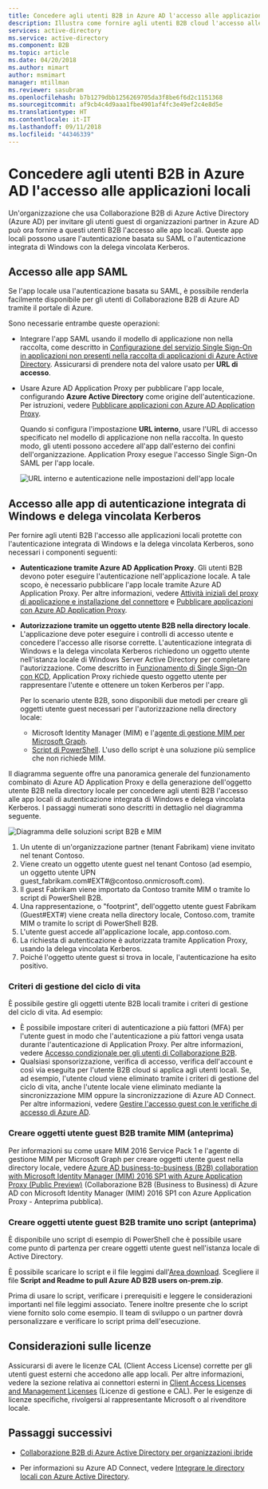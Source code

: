 ```yaml
---
title: Concedere agli utenti B2B in Azure AD l'accesso alle applicazioni locali | Microsoft Docs
description: Illustra come fornire agli utenti B2B cloud l'accesso alle app locali con Collaborazione B2B di Azure AD.
services: active-directory
ms.service: active-directory
ms.component: B2B
ms.topic: article
ms.date: 04/20/2018
ms.author: mimart
author: msmimart
manager: mtillman
ms.reviewer: sasubram
ms.openlocfilehash: b7b1279dbb1256269705da3f8be6f6d2c1151368
ms.sourcegitcommit: af9cb4c4d9aaa1fbe4901af4fc3e49ef2c4e8d5e
ms.translationtype: HT
ms.contentlocale: it-IT
ms.lasthandoff: 09/11/2018
ms.locfileid: "44346339"
---
```

# <a name="grant-b2b-users-in-azure-ad-access-to-your-on-premises-applications"></a>Concedere agli utenti B2B in Azure AD l'accesso alle applicazioni locali

Un'organizzazione che usa Collaborazione B2B di Azure Active Directory (Azure AD) per invitare gli utenti guest di organizzazioni partner in Azure AD può ora fornire a questi utenti B2B l'accesso alle app locali. Queste app locali possono usare l'autenticazione basata su SAML o l'autenticazione integrata di Windows con la delega vincolata Kerberos.

## <a name="access-to-saml-apps"></a>Accesso alle app SAML

Se l'app locale usa l'autenticazione basata su SAML, è possibile renderla facilmente disponibile per gli utenti di Collaborazione B2B di Azure AD tramite il portale di Azure.

Sono necessarie entrambe queste operazioni:

- Integrare l'app SAML usando il modello di applicazione non nella raccolta, come descritto in [Configurazione del servizio Single Sign-On in applicazioni non presenti nella raccolta di applicazioni di Azure Active Directory](../manage-apps/configure-single-sign-on-non-gallery-applications.md). Assicurarsi di prendere nota del valore usato per **URL di accesso**.
-  Usare Azure AD Application Proxy per pubblicare l'app locale, configurando **Azure Active Directory** come origine dell'autenticazione. Per istruzioni, vedere [Pubblicare applicazioni con Azure AD Application Proxy](../manage-apps/application-proxy-publish-azure-portal.md). 

   Quando si configura l'impostazione **URL interno**, usare l'URL di accesso specificato nel modello di applicazione non nella raccolta. In questo modo, gli utenti possono accedere all'app dall'esterno dei confini dell'organizzazione. Application Proxy esegue l'accesso Single Sign-On SAML per l'app locale.
 
   ![URL interno e autenticazione nelle impostazioni dell'app locale](media/hybrid-cloud-to-on-premises/OnPremAppSettings.PNG)

## <a name="access-to-iwa-and-kcd-apps"></a>Accesso alle app di autenticazione integrata di Windows e delega vincolata Kerberos

Per fornire agli utenti B2B l'accesso alle applicazioni locali protette con l'autenticazione integrata di Windows e la delega vincolata Kerberos, sono necessari i componenti seguenti:

- **Autenticazione tramite Azure AD Application Proxy**. Gli utenti B2B devono poter eseguire l'autenticazione nell'applicazione locale. A tale scopo, è necessario pubblicare l'app locale tramite Azure AD Application Proxy. Per altre informazioni, vedere [Attività iniziali del proxy di applicazione e installazione del connettore](../manage-apps/application-proxy-enable.md) e [Pubblicare applicazioni con Azure AD Application Proxy](../manage-apps/application-proxy-publish-azure-portal.md).
- **Autorizzazione tramite un oggetto utente B2B nella directory locale**. L'applicazione deve poter eseguire i controlli di accesso utente e concedere l'accesso alle risorse corrette. L'autenticazione integrata di Windows e la delega vincolata Kerberos richiedono un oggetto utente nell'istanza locale di Windows Server Active Directory per completare l'autorizzazione. Come descritto in [Funzionamento di Single Sign-On con KCD](../manage-apps/application-proxy-configure-single-sign-on-with-kcd.md#how-single-sign-on-with-kcd-works), Application Proxy richiede questo oggetto utente per rappresentare l'utente e ottenere un token Kerberos per l'app. 

   Per lo scenario utente B2B, sono disponibili due metodi per creare gli oggetti utente guest necessari per l'autorizzazione nella directory locale:

   - Microsoft Identity Manager (MIM) e l'[agente di gestione MIM per Microsoft Graph](#create-b2b-guest-user-objects-through-mim-preview). 
   - [Script di PowerShell](#create-b2b-guest-user-objects-through-a-script-preview). L'uso dello script è una soluzione più semplice che non richiede MIM. 

Il diagramma seguente offre una panoramica generale del funzionamento combinato di Azure AD Application Proxy e della generazione dell'oggetto utente B2B nella directory locale per concedere agli utenti B2B l'accesso alle app locali di autenticazione integrata di Windows e delega vincolata Kerberos. I passaggi numerati sono descritti in dettaglio nel diagramma seguente.

![Diagramma delle soluzioni script B2B e MIM](media/hybrid-cloud-to-on-premises/MIMScriptSolution.PNG)

1.  Un utente di un'organizzazione partner (tenant Fabrikam) viene invitato nel tenant Contoso.
2.  Viene creato un oggetto utente guest nel tenant Contoso (ad esempio, un oggetto utente UPN guest_fabrikam.com#EXT#@contoso.onmicrosoft.com).
3.  Il guest Fabrikam viene importato da Contoso tramite MIM o tramite lo script di PowerShell B2B.
4.  Una rappresentazione, o "footprint", dell'oggetto utente guest Fabrikam (Guest#EXT#) viene creata nella directory locale, Contoso.com, tramite MIM o tramite lo script di PowerShell B2B.
5.  L'utente guest accede all'applicazione locale, app.contoso.com.
6.  La richiesta di autenticazione è autorizzata tramite Application Proxy, usando la delega vincolata Kerberos. 
7.  Poiché l'oggetto utente guest si trova in locale, l'autenticazione ha esito positivo.

### <a name="lifecycle-management-policies"></a>Criteri di gestione del ciclo di vita

È possibile gestire gli oggetti utente B2B locali tramite i criteri di gestione del ciclo di vita. Ad esempio: 

- È possibile impostare criteri di autenticazione a più fattori (MFA) per l'utente guest in modo che l'autenticazione a più fattori venga usata durante l'autenticazione di Application Proxy. Per altre informazioni, vedere [Accesso condizionale per gli utenti di Collaborazione B2B](conditional-access.md).
- Qualsiasi sponsorizzazione, verifica di accesso, verifica dell'account e così via eseguita per l'utente B2B cloud si applica agli utenti locali. Se, ad esempio, l'utente cloud viene eliminato tramite i criteri di gestione del ciclo di vita, anche l'utente locale viene eliminato mediante la sincronizzazione MIM oppure la sincronizzazione di Azure AD Connect. Per altre informazioni, vedere [Gestire l'accesso guest con le verifiche di accesso di Azure AD](../active-directory-azure-ad-controls-manage-guest-access-with-access-reviews.md).

### <a name="create-b2b-guest-user-objects-through-mim-preview"></a>Creare oggetti utente guest B2B tramite MIM (anteprima)

Per informazioni su come usare MIM 2016 Service Pack 1 e l'agente di gestione MIM per Microsoft Graph per creare oggetti utente guest nella directory locale, vedere [Azure AD business-to-business (B2B) collaboration with Microsoft Identity Manager (MIM) 2016 SP1 with Azure Application Proxy (Public Preview)](https://docs.microsoft.com/microsoft-identity-manager/microsoft-identity-manager-2016-graph-b2b-scenario) (Collaborazione B2B (Business to Business) di Azure AD con Microsoft Identity Manager (MIM) 2016 SP1 con Azure Application Proxy - Anteprima pubblica).

### <a name="create-b2b-guest-user-objects-through-a-script-preview"></a>Creare oggetti utente guest B2B tramite uno script (anteprima)

È disponibile uno script di esempio di PowerShell che è possibile usare come punto di partenza per creare oggetti utente guest nell'istanza locale di Active Directory.

È possibile scaricare lo script e il file leggimi dall'[Area download](https://www.microsoft.com/download/details.aspx?id=51495). Scegliere il file **Script and Readme to pull Azure AD B2B users on-prem.zip**.

Prima di usare lo script, verificare i prerequisiti e leggere le considerazioni importanti nel file leggimi associato. Tenere inoltre presente che lo script viene fornito solo come esempio. Il team di sviluppo o un partner dovrà personalizzare e verificare lo script prima dell'esecuzione.

## <a name="license-considerations"></a>Considerazioni sulle licenze

Assicurarsi di avere le licenze CAL (Client Access License) corrette per gli utenti guest esterni che accedono alle app locali. Per altre informazioni, vedere la sezione relativa ai connettori esterni in [Client Access Licenses and Management Licenses](https://www.microsoft.com/licensing/product-licensing/client-access-license.aspx) (Licenze di gestione e CAL). Per le esigenze di licenze specifiche, rivolgersi al rappresentante Microsoft o al rivenditore locale.

## <a name="next-steps"></a>Passaggi successivi

- [Collaborazione B2B di Azure Active Directory per organizzazioni ibride](hybrid-organizations.md)

- Per informazioni su Azure AD Connect, vedere [Integrare le directory locali con Azure Active Directory](../connect/active-directory-aadconnect.md).

